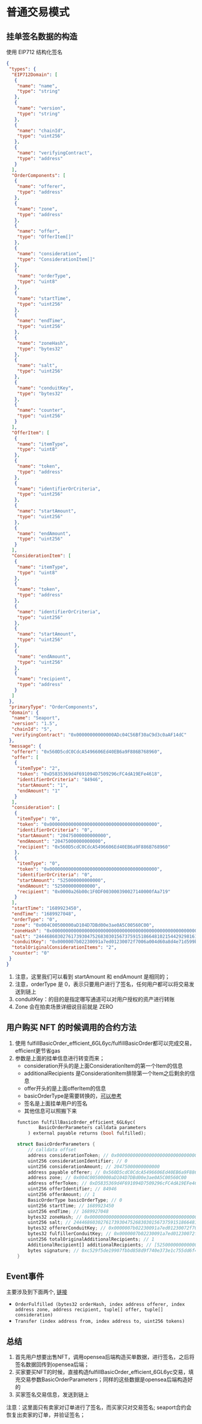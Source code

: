 # 普通交易模式

## 挂单签名数据的构造

使用 EIP712 结构化签名

```JSON
{
 "types": {
  "EIP712Domain": [
   {
    "name": "name",
    "type": "string"
   },
   {
    "name": "version",
    "type": "string"
   },
   {
    "name": "chainId",
    "type": "uint256"
   },
   {
    "name": "verifyingContract",
    "type": "address"
   }
  ],
  "OrderComponents": [
   {
    "name": "offerer",
    "type": "address"
   },
   {
    "name": "zone",
    "type": "address"
   },
   {
    "name": "offer",
    "type": "OfferItem[]"
   },
   {
    "name": "consideration",
    "type": "ConsiderationItem[]"
   },
   {
    "name": "orderType",
    "type": "uint8"
   },
   {
    "name": "startTime",
    "type": "uint256"
   },
   {
    "name": "endTime",
    "type": "uint256"
   },
   {
    "name": "zoneHash",
    "type": "bytes32"
   },
   {
    "name": "salt",
    "type": "uint256"
   },
   {
    "name": "conduitKey",
    "type": "bytes32"
   },
   {
    "name": "counter",
    "type": "uint256"
   }
  ],
  "OfferItem": [
   {
    "name": "itemType",
    "type": "uint8"
   },
   {
    "name": "token",
    "type": "address"
   },
   {
    "name": "identifierOrCriteria",
    "type": "uint256"
   },
   {
    "name": "startAmount",
    "type": "uint256"
   },
   {
    "name": "endAmount",
    "type": "uint256"
   }
  ],
  "ConsiderationItem": [
   {
    "name": "itemType",
    "type": "uint8"
   },
   {
    "name": "token",
    "type": "address"
   },
   {
    "name": "identifierOrCriteria",
    "type": "uint256"
   },
   {
    "name": "startAmount",
    "type": "uint256"
   },
   {
    "name": "endAmount",
    "type": "uint256"
   },
   {
    "name": "recipient",
    "type": "address"
   }
  ]
 },
 "primaryType": "OrderComponents",
 "domain": {
  "name": "Seaport",
  "version": "1.5",
  "chainId": "5",
  "verifyingContract": "0x00000000000000ADc04C56Bf30aC9d3c0aAF14dC"
 },
 "message": {
  "offerer": "0x560D5cdC0CdcA5496606Ed40EB6a9F886B768960",
  "offer": [
   {
    "itemType": "2",
    "token": "0xD5835369d4F691094D7509296cFC4dA19EFe4618",
    "identifierOrCriteria": "84946",
    "startAmount": "1",
    "endAmount": "1"
   }
  ],
  "consideration": [
   {
    "itemType": "0",
    "token": "0x0000000000000000000000000000000000000000",
    "identifierOrCriteria": "0",
    "startAmount": "20475000000000000",
    "endAmount": "20475000000000000",
    "recipient": "0x560D5cdC0CdcA5496606Ed40EB6a9F886B768960"
   },
   {
    "itemType": "0",
    "token": "0x0000000000000000000000000000000000000000",
    "identifierOrCriteria": "0",
    "startAmount": "525000000000000",
    "endAmount": "525000000000000",
    "recipient": "0x0000a26b00c1F0DF003000390027140000fAa719"
   }
  ],
  "startTime": "1689923450",
  "endTime": "1689927048",
  "orderType": "0",
  "zone": "0x004C00500000aD104D7DBd00e3ae0A5C00560C00",
  "zoneHash": "0x0000000000000000000000000000000000000000000000000000000000000000",
  "salt": "24446860302761739304752683030156737591518664810215442929816108075358245614181",
  "conduitKey": "0x0000007b02230091a7ed01230072f7006a004d60a8d4e71d599b8104250f0000",
  "totalOriginalConsiderationItems": "2",
  "counter": "0"
 }
}
```

1. 注意，这里我们可以看到 startAmount 和 endAmount 是相同的；
2. 注意，orderType 是 0，表示只要用户进行了签名，任何用户都可以将交易发送到链上
3. conduitKey：的目的是指定哪写通道可以对用户授权的资产进行转账
4. Zone 会在拍卖场景详细说目前就是 ZERO

## 用户购买 NFT 的时候调用的合约方法

1. 使用 fulfillBasicOrder_efficient_6GL6yc/fulfillBasicOrder都可以完成交易，efficient更节省gas
2. 参数是上面的挂单信息进行转变而来；
    - consideration开头的是上面ConsiderationItem的第一个Item的信息
    - additionalRecipients 是ConsiderationItem排除第一个Item之后剩余的信息
    - offer开头的是上面offerItem的信息
    - basicOrderType是需要转换的，[可以参考](https://github.com/cryptochou/seaport-analysis)
    - 签名是上面挂单用户的签名
    - 其他信息可以照搬下来

```rust
    function fulfillBasicOrder_efficient_6GL6yc(
            BasicOrderParameters calldata parameters
        ) external payable returns (bool fulfilled);

    struct BasicOrderParameters {
        // calldata offset
        address considerationToken; // 0x0000000000000000000000000000000000000000
        uint256 considerationIdentifier; // 0
        uint256 considerationAmount; // 20475000000000000
        address payable offerer; // 0x560D5cdC0CdcA5496606Ed40EB6a9F886B768960
        address zone; // 0x004C00500000aD104D7DBd00e3ae0A5C00560C00
        address offerToken; // 0xD5835369d4F691094D7509296cFC4dA19EFe4618
        uint256 offerIdentifier; // 84946
        uint256 offerAmount; // 1
        BasicOrderType basicOrderType; // 0
        uint256 startTime; // 1689923450
        uint256 endTime; // 1689927048
        bytes32 zoneHash; // 0x0000000000000000000000000000000000000000000000000000000000000000
        uint256 salt; // 24446860302761739304752683030156737591518664810215442929816108075358245614181
        bytes32 offererConduitKey; // 0x0000007b02230091a7ed01230072f7006a004d60a8d4e71d599b8104250f0000
        bytes32 fulfillerConduitKey; // 0x0000007b02230091a7ed01230072f7006a004d60a8d4e71d599b8104250f0000
        uint256 totalOriginalAdditionalRecipients; // 1
        AdditionalRecipient[] additionalRecipients; // [525000000000000,0x0000a26b00c1F0DF003000390027140000fAa719]
        bytes signature; // 0xc529f5de19907fbbd858d9f740e373e1c755dd6f499434052054464fcd9af2c7dcb72f5c4d28c36d6831711bf1329dfd0e0fb3c927b0a87f11e8118d9bd69db2
    }
```


## Event事件

主要涉及到下面两个, [链接](https://goerli.etherscan.io/tx/0x9acd4ccb2337223b159f8668914269447fd88136951bef40a21c0fac5c8b1226#eventlog)
- `OrderFulfilled (bytes32 orderHash, index address offerer, index address zone, address recipient, tuple[] offer, tuple[] consideration)`
- `Transfer (index address from, index address to, uint256 tokens)`

## 总结

1. 首先用户想要出售NFT，调用opensea后端构造买单数据，进行签名，之后将签名数据回传到opensea后端；
2. 买家要买NFT的时候，直接构造fulfillBasicOrder_efficient_6GL6yc交易，填充交易参数BasicOrderParameters；同样的这些数据是opensea后端构造好的
3. 买家签名交易信息，发送到链上

注意：这里面只有卖家对订单进行了签名，而买家只对交易签名; seaport合约会恢复出卖家的订单，并验证签名；